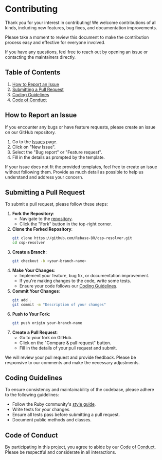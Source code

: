 # Contributing

Thank you for your interest in contributing! We welcome contributions of all kinds, including new features, bug fixes, and documentation improvements.

Please take a moment to review this document to make the contribution process easy and effective for everyone involved.

If you have any questions, feel free to reach out by opening an issue or contacting the maintainers directly.

## Table of Contents
1. [How to Report an Issue](#how-to-report-an-issue)
2. [Submitting a Pull Request](#submitting-a-pull-request)
3. [Coding Guidelines](#coding-guidelines)
4. [Code of Conduct](#code-of-conduct)

## How to Report an Issue

If you encounter any bugs or have feature requests, please create an issue on our GitHub repository.

1. Go to the [Issues](https://github.com/Rebase-BR/csp-resolver/issues) page.
2. Click on "New Issue".
3. Select the "Bug report" or "Feature request".
4. Fill in the details as prompted by the template.

If your issue does not fit the provided templates, feel free to create an issue without following them. Provide as much detail as possible to help us understand and address your concern.

## Submitting a Pull Request
To submit a pull request, please follow these steps:

1. **Fork the Repository**:
    - Navigate to the [repository](https://github.com/Rebase-BR/csp-resolver).
    - Click the "Fork" button in the top-right corner.
2. **Clone the Forked Repository**:
    ```sh
    git clone https://github.com/Rebase-BR/csp-resolver.git
    cd csp-resolver
    ```
3. **Create a Branch**:
    ```sh
    git checkout -b <your-branch-name>
    ```
4. **Make Your Changes**:
    - Implement your feature, bug fix, or documentation improvement.
    - If you're making changes to the code, write some tests.
    - Ensure your code follows our [Coding Guidelines](#coding-guidelines).
5. **Commit Your Changes**:
    ```sh
    git add .
    git commit -m "Description of your changes"
    ```
6. **Push to Your Fork**:
    ```sh
    git push origin your-branch-name
    ```
7. **Create a Pull Request**:
    - Go to your fork on GitHub.
    - Click on the "Compare & pull request" button.
    - Fill in the details of your pull request and submit.

We will review your pull request and provide feedback. Please be responsive to our comments and make the necessary adjustments.

## Coding Guidelines

To ensure consistency and maintainability of the codebase, please adhere to the following guidelines:

- Follow the Ruby community's [style guide](https://rubystyle.guide/).
- Write tests for your changes.
- Ensure all tests pass before submitting a pull request.
- Document public methods and classes.

## Code of Conduct

By participating in this project, you agree to abide by our [Code of Conduct](./CODE_OF_CONDUCT.md). Please be respectful and considerate in all interactions.
